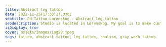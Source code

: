 ```yaml
--- 
title: Abstract leg tattoo 
date: 2022-11-25T17:33:27.036Z 
seotitle: Ed Tattoo Lørenskog - Abstract leg tattoo 
seodescription: Studio is located in Lørenskog. My goal is to make customer happy with Abstract leg tattoo tattoo design. Are you ready for a new tattoo? Contact me... 
isDisplay: true 
cover: assets/images/img59.jpeg 
tags: tattoo, abstract tattoo, leg tattoo, realism, gray wash tattoo 
--- 
```

 